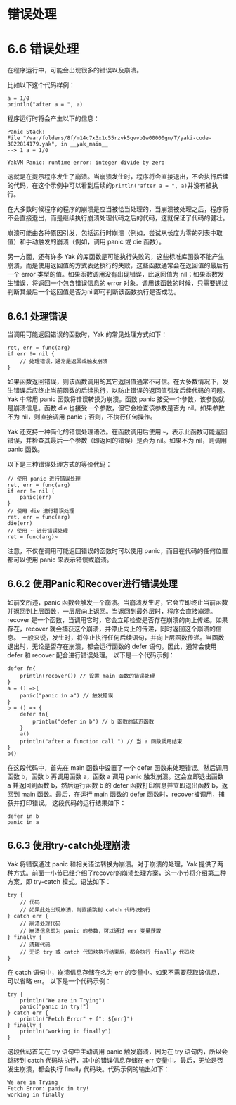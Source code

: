 # 错误处理

# 6.6 错误处理

在程序运行中，可能会出现很多的错误以及崩溃。

比如以下这个代码样例：

```
a = 1/0
println("after a = ", a)
```

程序运行时将会产生以下的信息： 

```
Panic Stack:
File "/var/folders/8f/m14c7x3x1c55rzvk5qvvb1w00000gn/T/yaki-code-3822814179.yak", in __yak_main__
--> 1 a = 1/0

YakVM Panic: runtime error: integer divide by zero
```

这就是在提示程序发生了崩溃。当崩溃发生时，程序将会直接退出，不会执行后续的代码，在这个示例中可以看到后续的`println("after a = ", a)`并没有被执行。

在大多数时候程序的程序的崩溃是应当被恰当处理的，当崩溃被处理之后，程序将不会直接退出，而是继续执行崩溃处理代码之后的代码，这就保证了代码的健壮。

崩溃可能由各种原因引发，包括运行时崩溃（例如，尝试从长度为零的列表中取值）和手动触发的崩溃（例如，调用 panic 或 die 函数）。

另一方面，还有许多 Yak 的库函数是可能执行失败的，这些标准库函数不能产生崩溃，而是使用返回值的方式表达执行的失败，这些函数通常会在返回值的最后有一个 error 类型的值。如果函数调用没有出现错误，此返回值为 nil；如果函数发生错误，将返回一个包含错误信息的 error 对象。调用该函数的时候，只需要通过判断其最后一个返回值是否为nil即可判断该函数执行是否成功。

## 6.6.1 **处理错误**

当调用可能返回错误的函数时，Yak 的常见处理方式如下：

```Plain
ret, err = func(arg)
if err != nil {
    // 处理错误，通常是返回或触发崩溃
}
```

如果函数返回错误，则该函数调用的其它返回值通常不可信。在大多数情况下，发生错误后应终止当前函数的后续执行，以防止错误的返回值引发后续代码的问题。 Yak 中常用 panic 函数将错误转换为崩溃。函数 panic 接受一个参数，该参数就是崩溃信息。函数 die 也接受一个参数，但它会检查该参数是否为 nil。如果参数不为 nil，则直接调用 panic；否则，不执行任何操作。

Yak 还支持一种简化的错误处理语法。在函数调用后使用 `~`，表示此函数可能返回错误，并检查其最后一个参数（即返回的错误）是否为 nil。如果不为 nil，则调用 panic 函数。

以下是三种错误处理方式的等价代码：

```Plain
// 使用 panic 进行错误处理
ret, err = func(arg)
if err != nil {
    panic(err)
}
// 使用 die 进行错误处理
ret, err = func(arg)
die(err)
// 使用 ~ 进行错误处理
ret = func(arg)~
```

注意，不仅在调用可能返回错误的函数时可以使用 panic，而且在代码的任何位置都可以使用 panic 来表示错误或崩溃。

## 6.6.2 **使用Panic和Recover进行错误处理**

如前文所述，panic 函数会触发一个崩溃。当崩溃发生时，它会立即终止当前函数并返回到上层函数，一层层向上返回。当返回到最外层时，程序会直接崩溃。 recover 是一个函数，当调用它时，它会立即检查是否存在崩溃的向上传递。如果存在，recover 就会捕获这个崩溃，并停止向上的传递，同时返回这个崩溃的信息。 一般来说，发生时，将停止执行任何后续语句，并向上层函数传递。当函数退出时，无论是否存在崩溃，都会运行函数的 defer 语句。因此，通常会使用 defer 和 recover 配合进行错误处理。 以下是一个代码示例：

```Plain
defer fn{
    println(recover()) // 设置 main 函数的错误处理
}
a = () =>{
    panic("panic in a") // 触发错误
}
b = () => {
    defer fn{
        println("defer in b") // b 函数的延迟函数
    }
    a()
    println("after a function call ") // 当 a 函数调用结束
}
b()
```

在这段代码中，首先在 main 函数中设置了一个 defer 函数来处理错误。然后调用函数 b，函数 b 再调用函数 a，函数 a 调用 panic 触发崩溃。这会立即退出函数 a 并返回到函数 b，然后运行函数 b 的 defer 函数打印信息并立即退出函数 b，返回到 main 函数。最后，在运行 main 函数的 defer 函数时，recover被调用，捕获并打印错误。 这段代码的运行结果如下：

```Plaintext
defer in b
panic in a
```

## 6.6.3 **使用try-catch处理崩溃**

Yak 将错误通过 panic 和相关语法转换为崩溃。对于崩溃的处理，Yak 提供了两种方式。前面一小节已经介绍了recover的崩溃处理方案，这一小节将介绍第二种方案，即 try-catch 模式。语法如下：

```Plain
try {
    // 代码
    // 如果此处出现崩溃，则直接跳到 catch 代码块执行
} catch err {
    // 崩溃处理代码
    // 崩溃信息即为 panic 的参数，可以通过 err 变量获取
} finally {
    // 清理代码
    // 无论 try 或 catch 代码块执行结束后，都会执行 finally 代码块
}
```

在 catch 语句中，崩溃信息存储在名为 err 的变量中。如果不需要获取该信息，可以省略 err。 以下是一个代码示例：

```Plain
try {
    println("We are in Trying")
    panic("panic in try!")
} catch err {
    println("Fetch Error" + f": ${err}")
} finally {
    println("working in finally")
}
```

这段代码首先在 try 语句中主动调用 panic 触发崩溃，因为在 try 语句内，所以会跳转到 catch 代码块执行，其中的错误信息存储在 err 变量中。最后，无论是否发生崩溃，都会执行 finally 代码块。代码示例的输出如下：

```Plaintext
We are in Trying
Fetch Error: panic in try!
working in finally
```

